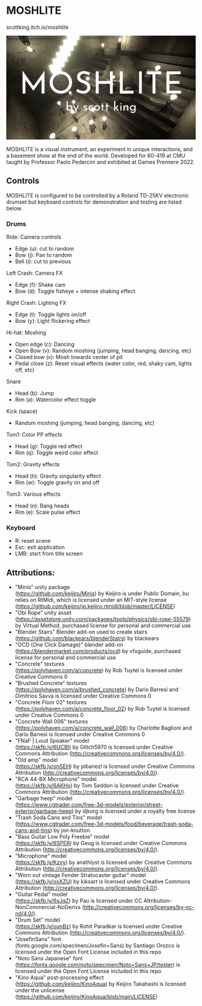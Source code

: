 # MOSHLITE

scottking.itch.io/moshlite

![Screen Shot](Screenshot.png)

MOSHLITE is a visual instrument, an experiment in unique interactions, and a basement show at the end of the world. 
Developed for 60-419 at CMU taught by Professor Paolo Pedercini and exhibited at Games Premiere 2022.<br>

## Controls

MOSHLITE is configured to be controlled by a Roland TD-25KV electronic drumset but keyboard controls for demonstration and testing are listed below. <br>


### Drums
Ride: Camera controls
- Edge (u): cut to random
- Bow (j): Pan to random
- Bell (i): cut to previous

Left Crash: Camera FX
- Edge (f): Shake cam
- Bow (d): Toggle fisheye + intense shaking effect

Right Crash: Lighting FX
- Edge (t): Toggle lights on/off
- Bow (y): Light flickering effect

Hi-hat: Moshing
- Open edge (c): Dancing
- Open Bow (v): Random moshing (jumping, head banging, dancing, etc)
- Closed bow (x): Mosh towards center of pit 
- Pedal close (z): Reset visual effects (water color, red, shaky cam, lights off, etc)

Snare
- Head (b): Jump
- Rim (a): Watercolor effect toggle

Kick (space)
- Random moshing (jumping, head banging, dancing, etc)

Tom1: Color PP effects
- Head (g): Toggle red effect
- Rim (q): Toggle weird color effect

Tom2: Gravity effects
- Head (h): Gravity singularity effect
- Rim (w): Toggle gravity on and off

Tom3: Various effects
- Head (n): Bang heads
- Rim (e): Scale pulse effect

### Keyboard
- R: reset scene
- Esc: exit application
- LMB: start from title screen


## Attributions:
- "Minis" unity package <br>
	(https://github.com/keijiro/Minis) by Keijiro is under Public Domain, 
	bu relies on RtMidi, which is licensed under an MIT-style license (https://github.com/keijiro/jp.keijiro.rtmidi/blob/master/LICENSE)
- "Obi Rope" unity asset <br>
	(https://assetstore.unity.com/packages/tools/physics/obi-rope-55579) by Virtual Method, purchased license for personal and commercial use
- "Blender Stairs" Blender add-on used to create stairs <br> 
	(https://github.com/blackears/blenderStairs) by blackears
- "OCD (One Click Damage)" blender add-on <br>
	(https://blendermarket.com/products/ocd) by vfxguide, purchased license for personal and commercial use 
- "Concrete" textures <br>
	(https://polyhaven.com/a/concrete) by Rob Tuytel is licensed under Creative Commons 0
- "Brushed Concrete" textures <br>
	(https://polyhaven.com/a/brushed_concrete) by Dario Barresi and Dimitrios Savva is licensed under Creative Commons 0
- "Concrete Floor 02" textures <br>
	(https://polyhaven.com/a/concrete_floor_02) by Rob Tuytel is licensed under Creative Commons 0
- "Concrete Wall 006" textures <br>
	(https://polyhaven.com/a/concrete_wall_006) by Charlotte Baglioni and Dario Barresi is licensed under Creative Commons 0
- "FNaF | Loud Speaker" model <br>
	(https://skfb.ly/6UCBI) by Glitch5970 is licensed under Creative Commons Attribution (http://creativecommons.org/licenses/by/4.0/).
- "Old amp" model <br> 
	(https://skfb.ly/onSEH) by pibanezl is licensed under Creative Commons Attribution (http://creativecommons.org/licenses/by/4.0/).
- "RCA 44-BX Microphone" model <br>
	(https://skfb.ly/6AKHx) by Tom Seddon is licensed under Creative Commons Attribution (http://creativecommons.org/licenses/by/4.0/).
- "Garbage heep" model <br>
	(https://www.cgtrader.com/free-3d-models/exterior/street-exterior/garbage-heep) by djkorg is licensed under a royalty free license
- "Trash Soda Cans and Tins" model <br>
	(https://www.cgtrader.com/free-3d-models/food/beverage/trash-soda-cans-and-tins) by jon-knutton
- "Bass Guitar Low Poly Freebie" model <br>
	(https://skfb.ly/6SPER) by Geug is licensed under Creative Commons Attribution (http://creativecommons.org/licenses/by/4.0/).
- "Microphone" model <br> 
	(https://skfb.ly/Kzvy) by anathlyst is licensed under Creative Commons Attribution (http://creativecommons.org/licenses/by/4.0/).
- "Worn out vintage Fender Stratocaster guitar" model <br>
	(https://skfb.ly/oxXZU) by kiksart is licensed under Creative Commons Attribution (http://creativecommons.org/licenses/by/4.0/).
- "Guitar Pedal" model <br> 
	(https://skfb.ly/6sJqZ) by Pau is licensed under CC Attribution-NonCommercial-NoDerivs (http://creativecommons.org/licenses/by-nc-nd/4.0/).
- "Drum Set" model <br>
	(https://skfb.ly/ounBz) by Rohit Paradkar is licensed under Creative Commons Attribution (http://creativecommons.org/licenses/by/4.0/).
- "JosefinSans" font <br>
	(fonts.google.com/specimen/Josefin+Sans) by Santiago Orozco is licensed under the Open Font License included in this repo
- "Noto Sans Japanese" font <br>
	(https://fonts.google.com/noto/specimen/Noto+Sans+JP/tester) is licensed under the Open Font License included in this repo 
- "Kino Aqua" post-processing effect <br>
	(https://github.com/keijiro/KinoAqua) by Keijiro Takahashi is licensed under the unlicense (https://github.com/keijiro/KinoAqua/blob/main/LICENSE)
